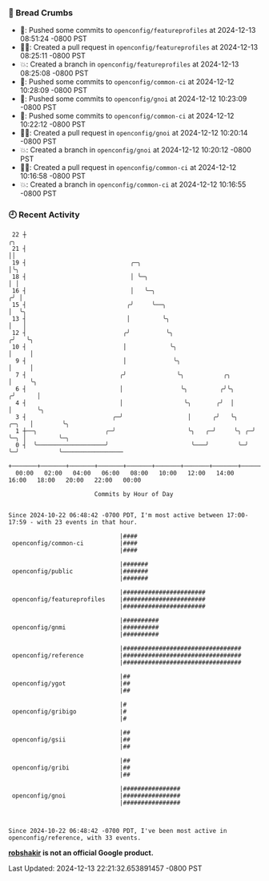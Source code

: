 ### 🍞 Bread Crumbs

 * 🚢: Pushed some commits to `openconfig/featureprofiles` at 2024-12-13 08:51:24 -0800 PST
 * ✍🏼: Created a pull request in `openconfig/featureprofiles` at 2024-12-13 08:25:11 -0800 PST
 * 💥: Created a branch in `openconfig/featureprofiles` at 2024-12-13 08:25:08 -0800 PST
 * 🚢: Pushed some commits to `openconfig/common-ci` at 2024-12-12 10:28:09 -0800 PST
 * 🚢: Pushed some commits to `openconfig/gnoi` at 2024-12-12 10:23:09 -0800 PST
 * 🚢: Pushed some commits to `openconfig/common-ci` at 2024-12-12 10:22:12 -0800 PST
 * ✍🏼: Created a pull request in `openconfig/gnoi` at 2024-12-12 10:20:14 -0800 PST
 * 💥: Created a branch in `openconfig/gnoi` at 2024-12-12 10:20:12 -0800 PST
 * ✍🏼: Created a pull request in `openconfig/common-ci` at 2024-12-12 10:16:58 -0800 PST
 * 💥: Created a branch in `openconfig/common-ci` at 2024-12-12 10:16:55 -0800 PST

### 🕘 Recent Activity
```
 22 ┼                                                                        ╭╮
 21 ┤                                                                        ││
 19 ┤                             ╭─╮                                        │╰╮
 18 ┤                             │ ╰─╮                                      │ │
 16 ┤                             │   ╰─╮                                   ╭╯ │
 15 ┤                            ╭╯     ╰──╮                                │  ╰╮
 13 ┤                            │         ╰╮                               │   │
 12 ┤                           ╭╯          ╰╮                             ╭╯   ╰╮
 10 ┤                           │            ╰╮                            │     │
  9 ┤                           │             ╰╮                           │     │
  7 ┤                          ╭╯              ╰╮           ╭╮             │     ╰╮
  6 ┤                          │                ╰╮         ╭╯╰╮           ╭╯      │
  4 ┤                          │                 ╰╮       ╭╯  │           │       ╰╮
  3 ┤                        ╭─╯                  │      ╭╯   ╰╮    ╭─╮   │        ╰╮
  1 ┼──╮                   ╭─╯                    ╰╮   ╭─╯     ╰╮ ╭─╯ ╰─╮ │         ╰─╮
  0 ┤  ╰───────────────────╯                       ╰───╯        ╰─╯     ╰─╯           ╰─────────────────
    +───────+───────+───────+───────+───────+───────+───────+───────+───────+───────+───────+───────+────
  00:00   02:00   04:00   06:00   08:00   10:00   12:00   14:00   16:00   18:00   20:00   22:00   00:00   

						Commits by Hour of Day


Since 2024-10-22 06:48:42 -0700 PDT, I'm most active between 17:00-17:59 - with 23 events in that hour.

```



```
                               |####
 openconfig/common-ci          |####
                               |####

                               |#######
 openconfig/public             |#######
                               |#######

                               |#######################
 openconfig/featureprofiles    |#######################
                               |#######################

                               |##########
 openconfig/gnmi               |##########
                               |##########

                               |#################################
 openconfig/reference          |#################################
                               |#################################

                               |##
 openconfig/ygot               |##
                               |##

                               |#
 openconfig/gribigo            |#
                               |#

                               |##
 openconfig/gsii               |##
                               |##

                               |##
 openconfig/gribi              |##
                               |##

                               |################
 openconfig/gnoi               |################
                               |################



Since 2024-10-22 06:48:42 -0700 PDT, I've been most active in openconfig/reference, with 33 events.

```
**[robshakir](mailto:robjs@google.com) is not an official Google product.**  


Last Updated: 2024-12-13 22:21:32.653891457 -0800 PST
